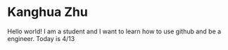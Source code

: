 # Kanghua Zhu
Hello world!
I am a student and I want to learn how to use github and be a engineer.
Today is 4/13

